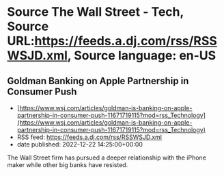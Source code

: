 # Source The Wall Street - Tech, Source URL:https://feeds.a.dj.com/rss/RSSWSJD.xml, Source language: en-US

## Goldman Banking on Apple Partnership in Consumer Push
 - [https://www.wsj.com/articles/goldman-is-banking-on-apple-partnership-in-consumer-push-11671719115?mod=rss_Technology](https://www.wsj.com/articles/goldman-is-banking-on-apple-partnership-in-consumer-push-11671719115?mod=rss_Technology)
 - RSS feed: https://feeds.a.dj.com/rss/RSSWSJD.xml
 - date published: 2022-12-22 14:25:00+00:00

The Wall Street firm has pursued a deeper relationship with the iPhone maker while other big banks have resisted.
